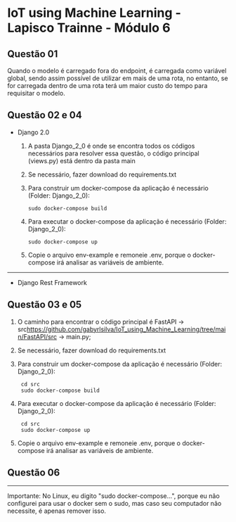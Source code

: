 # IoT using Machine Learning - Lapisco Trainne - Módulo 6

## Questão 01
Quando o modelo é carregado fora do endpoint, é carregada como variável global, sendo assim possível de utilizar em mais de uma rota, no entanto, se for carregada dentro de uma rota terá um maior custo do tempo para requisitar o modelo.

## Questão 02 e 04
 - Django 2.0
    
    1. A pasta Django_2_0 é onde se encontra todos os códigos necessários para resolver essa questão, o código principal (views.py) está dentro da pasta main 
    
    2. Se necessário, fazer download do requirements.txt
    
    3. Para construir um docker-compose da aplicação é necessário (Folder: Django_2_0):
    
           sudo docker-compose build
        
    4. Para executar o docker-compose da aplicação é necessário (Folder: Django_2_0):
    
           sudo docker-compose up
    
    5. Copie o arquivo env-example e remoneie .env, porque o docker-compose irá analisar as variáveis de ambiente.
 ------------------------------------------------------------------------------------------------------------------------------------------------------------
    
 - Django Rest Framework


## Questão 03 e 05

1. O caminho para encontrar o código principal é FastAPI -> src<https://github.com/gabyrlsilva/IoT_using_Machine_Learning/tree/main/FastAPI/src> -> main.py;
    
2. Se necessário, fazer download do requirements.txt
    
3. Para construir um docker-compose da aplicação é necessário (Folder: Django_2_0):
    
        cd src
        sudo docker-compose build
        
4. Para executar o docker-compose da aplicação é necessário (Folder: Django_2_0):

        cd src
        sudo docker-compose up
    
5. Copie o arquivo env-example e remoneie .env, porque o docker-compose irá analisar as variáveis de ambiente.

## Questão 06









----------------------------------------------------------------------------------------------------------------------------------------------------------------
Importante: No Linux, eu digito "sudo docker-compose...", porque eu não configurei para usar o docker sem o sudo, mas caso seu computador não necessite, é apenas remover isso. 
